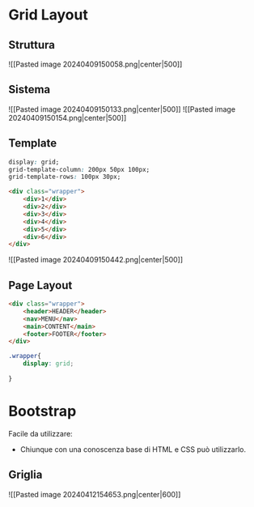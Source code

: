 # Grid Layout
## Struttura
![[Pasted image 20240409150058.png|center|500]]
## Sistema
![[Pasted image 20240409150133.png|center|500]]
![[Pasted image 20240409150154.png|center|500]]
## Template
```CSS
display: grid;
grid-template-column: 200px 50px 100px;
grid-template-rows: 100px 30px;
```
```HTML
<div class="wrapper">
	<div>1</div>
	<div>2</div>
	<div>3</div>
	<div>4</div>
	<div>5</div>
	<div>6</div>
</div>
```
![[Pasted image 20240409150442.png|center|500]]
## Page Layout
```HTML
<div class="wrapper">
	<header>HEADER</header>
	<nav>MENU</nav>
	<main>CONTENT</main>
	<footer>FOOTER</footer>
</div>
```
```CSS
.wrapper{
	display: grid;
	
}
```

# Bootstrap
Facile da utilizzare: 
- Chiunque con una conoscenza base di HTML e CSS può utilizzarlo.
## Griglia
![[Pasted image 20240412154653.png|center|600]]